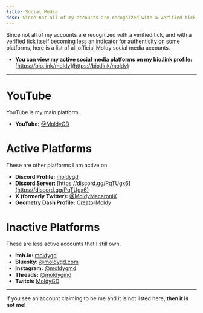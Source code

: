 ```yaml
---
title: Social Media
desc: Since not all of my accounts are recognized with a verified tick, and with a verified tick itself becoming less an indicator for authenticity on some platforms, here is a list of all official Moldy social media accounts.
---
```


Since not all of my accounts are recognized with a verified tick, and with a verified tick itself becoming less an indicator for authenticity on some platforms, here is a list of all official Moldy social media accounts.

- **You can view my active social media platforms on my bio.link profile:** [https://bio.link/moldy](https://bio.link/moldy)

---

# YouTube

YouTube is my main platform.

* **YouTube:** [@MoldyGD](https://youtube.com/@MoldyGD)

# Active Platforms

These are other platforms I am active on.

* **Discord Profile:** [moldygd](https://discordapp.com/users/328660527699984394)
* **Discord Server:** [https://discord.gg/PqTUgx6](https://discord.gg/PqTUgx6)
* **X (formerly Twitter):** [@MoldyMacaroniX](https://x.com/MoldyMacaroniX)
* **Geometry Dash Profile:** [CreatorMoldy](https://gdbrowser.com/u/CreatorMoldy)

# Inactive Platforms

These are less active accounts that I still own.

* **Itch.io:** [moldygd](https://moldygd.itch.io/)
* **Bluesky:** [@moldygd.com](https://bsky.app/profile/moldygd.com)
* **Instagram:** [@moldygmd](https://www.instagram.com/moldygmd/)
* **Threads:** [@moldygmd](https://www.threads.net/@moldygmd)
* **Twitch:** [MoldyGD](https://www.twitch.tv/moldygd)

---

If you see an account claiming to be me and it is not listed here, **then it is not me!**